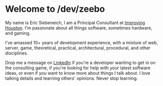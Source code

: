 # Welcome to /dev/zeebo

My name is Eric Siebeneich, I am a Principal Consultant at [Improving
Houston](http://improving.com/). I'm passionate about all things software,
sometimes hardware, and gaming.

I've amassed 10+ years of development experience, with a mixture of web, server,
game, theoretical, practical, architectural, procedural, and other disciplines.

Drop me a message on [LinkedIn](https://www.linkedin.com/in/ericsiebeneich/) if
you're a developer wanting to get in on the consulting game, if you're looking
for help with your latest software ideas, or even if you want to know more about
things I talk about. I love talking details and learning others' opinions. Never
stop learning.